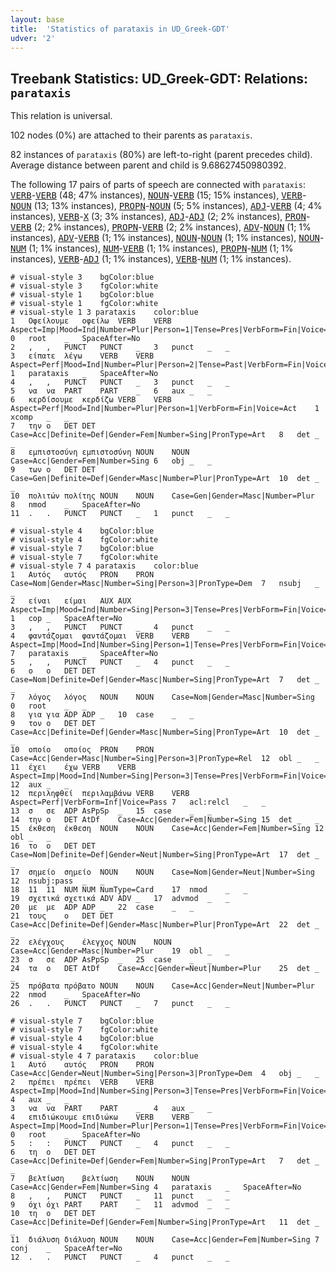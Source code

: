 ```yaml
---
layout: base
title:  'Statistics of parataxis in UD_Greek-GDT'
udver: '2'
---
```


## Treebank Statistics: UD_Greek-GDT: Relations: `parataxis`

This relation is universal.

102 nodes (0%) are attached to their parents as `parataxis`.

82 instances of `parataxis` (80%) are left-to-right (parent precedes child).
Average distance between parent and child is 9.68627450980392.

The following 17 pairs of parts of speech are connected with `parataxis`: <tt><a href="el_gdt-pos-VERB.html">VERB</a></tt>-<tt><a href="el_gdt-pos-VERB.html">VERB</a></tt> (48; 47% instances), <tt><a href="el_gdt-pos-NOUN.html">NOUN</a></tt>-<tt><a href="el_gdt-pos-VERB.html">VERB</a></tt> (15; 15% instances), <tt><a href="el_gdt-pos-VERB.html">VERB</a></tt>-<tt><a href="el_gdt-pos-NOUN.html">NOUN</a></tt> (13; 13% instances), <tt><a href="el_gdt-pos-PROPN.html">PROPN</a></tt>-<tt><a href="el_gdt-pos-NOUN.html">NOUN</a></tt> (5; 5% instances), <tt><a href="el_gdt-pos-ADJ.html">ADJ</a></tt>-<tt><a href="el_gdt-pos-VERB.html">VERB</a></tt> (4; 4% instances), <tt><a href="el_gdt-pos-VERB.html">VERB</a></tt>-<tt><a href="el_gdt-pos-X.html">X</a></tt> (3; 3% instances), <tt><a href="el_gdt-pos-ADJ.html">ADJ</a></tt>-<tt><a href="el_gdt-pos-ADJ.html">ADJ</a></tt> (2; 2% instances), <tt><a href="el_gdt-pos-PRON.html">PRON</a></tt>-<tt><a href="el_gdt-pos-VERB.html">VERB</a></tt> (2; 2% instances), <tt><a href="el_gdt-pos-PROPN.html">PROPN</a></tt>-<tt><a href="el_gdt-pos-VERB.html">VERB</a></tt> (2; 2% instances), <tt><a href="el_gdt-pos-ADV.html">ADV</a></tt>-<tt><a href="el_gdt-pos-NOUN.html">NOUN</a></tt> (1; 1% instances), <tt><a href="el_gdt-pos-ADV.html">ADV</a></tt>-<tt><a href="el_gdt-pos-VERB.html">VERB</a></tt> (1; 1% instances), <tt><a href="el_gdt-pos-NOUN.html">NOUN</a></tt>-<tt><a href="el_gdt-pos-NOUN.html">NOUN</a></tt> (1; 1% instances), <tt><a href="el_gdt-pos-NOUN.html">NOUN</a></tt>-<tt><a href="el_gdt-pos-NUM.html">NUM</a></tt> (1; 1% instances), <tt><a href="el_gdt-pos-NUM.html">NUM</a></tt>-<tt><a href="el_gdt-pos-VERB.html">VERB</a></tt> (1; 1% instances), <tt><a href="el_gdt-pos-PROPN.html">PROPN</a></tt>-<tt><a href="el_gdt-pos-NUM.html">NUM</a></tt> (1; 1% instances), <tt><a href="el_gdt-pos-VERB.html">VERB</a></tt>-<tt><a href="el_gdt-pos-ADJ.html">ADJ</a></tt> (1; 1% instances), <tt><a href="el_gdt-pos-VERB.html">VERB</a></tt>-<tt><a href="el_gdt-pos-NUM.html">NUM</a></tt> (1; 1% instances).


~~~ conllu
# visual-style 3	bgColor:blue
# visual-style 3	fgColor:white
# visual-style 1	bgColor:blue
# visual-style 1	fgColor:white
# visual-style 1 3 parataxis	color:blue
1	Οφείλουμε	οφείλω	VERB	VERB	Aspect=Imp|Mood=Ind|Number=Plur|Person=1|Tense=Pres|VerbForm=Fin|Voice=Act	0	root	_	SpaceAfter=No
2	,	,	PUNCT	PUNCT	_	3	punct	_	_
3	είπατε	λέγω	VERB	VERB	Aspect=Perf|Mood=Ind|Number=Plur|Person=2|Tense=Past|VerbForm=Fin|Voice=Act	1	parataxis	_	SpaceAfter=No
4	,	,	PUNCT	PUNCT	_	3	punct	_	_
5	να	να	PART	PART	_	6	aux	_	_
6	κερδίσουμε	κερδίζω	VERB	VERB	Aspect=Perf|Mood=Ind|Number=Plur|Person=1|VerbForm=Fin|Voice=Act	1	xcomp	_	_
7	την	ο	DET	DET	Case=Acc|Definite=Def|Gender=Fem|Number=Sing|PronType=Art	8	det	_	_
8	εμπιστοσύνη	εμπιστοσύνη	NOUN	NOUN	Case=Acc|Gender=Fem|Number=Sing	6	obj	_	_
9	των	ο	DET	DET	Case=Gen|Definite=Def|Gender=Masc|Number=Plur|PronType=Art	10	det	_	_
10	πολιτών	πολίτης	NOUN	NOUN	Case=Gen|Gender=Masc|Number=Plur	8	nmod	_	SpaceAfter=No
11	.	.	PUNCT	PUNCT	_	1	punct	_	_

~~~


~~~ conllu
# visual-style 4	bgColor:blue
# visual-style 4	fgColor:white
# visual-style 7	bgColor:blue
# visual-style 7	fgColor:white
# visual-style 7 4 parataxis	color:blue
1	Αυτός	αυτός	PRON	PRON	Case=Nom|Gender=Masc|Number=Sing|Person=3|PronType=Dem	7	nsubj	_	_
2	είναι	είμαι	AUX	AUX	Aspect=Imp|Mood=Ind|Number=Sing|Person=3|Tense=Pres|VerbForm=Fin|Voice=Pass	1	cop	_	SpaceAfter=No
3	,	,	PUNCT	PUNCT	_	4	punct	_	_
4	φαντάζομαι	φαντάζομαι	VERB	VERB	Aspect=Imp|Mood=Ind|Number=Sing|Person=1|Tense=Pres|VerbForm=Fin|Voice=Pass	7	parataxis	_	SpaceAfter=No
5	,	,	PUNCT	PUNCT	_	4	punct	_	_
6	ο	ο	DET	DET	Case=Nom|Definite=Def|Gender=Masc|Number=Sing|PronType=Art	7	det	_	_
7	λόγος	λόγος	NOUN	NOUN	Case=Nom|Gender=Masc|Number=Sing	0	root	_	_
8	για	για	ADP	ADP	_	10	case	_	_
9	τον	ο	DET	DET	Case=Acc|Definite=Def|Gender=Masc|Number=Sing|PronType=Art	10	det	_	_
10	οποίο	οποίος	PRON	PRON	Case=Acc|Gender=Masc|Number=Sing|Person=3|PronType=Rel	12	obl	_	_
11	έχει	έχω	VERB	VERB	Aspect=Imp|Mood=Ind|Number=Sing|Person=3|Tense=Pres|VerbForm=Fin|Voice=Act	12	aux	_	_
12	περιληφθεί	περιλαμβάνω	VERB	VERB	Aspect=Perf|VerbForm=Inf|Voice=Pass	7	acl:relcl	_	_
13	σ	σε	ADP	AsPpSp	_	15	case	_	_
14	την	ο	DET	AtDf	Case=Acc|Gender=Fem|Number=Sing	15	det	_	_
15	έκθεση	έκθεση	NOUN	NOUN	Case=Acc|Gender=Fem|Number=Sing	12	obl	_	_
16	το	ο	DET	DET	Case=Nom|Definite=Def|Gender=Neut|Number=Sing|PronType=Art	17	det	_	_
17	σημείο	σημείο	NOUN	NOUN	Case=Nom|Gender=Neut|Number=Sing	12	nsubj:pass	_	_
18	11	11	NUM	NUM	NumType=Card	17	nmod	_	_
19	σχετικά	σχετικά	ADV	ADV	_	17	advmod	_	_
20	με	με	ADP	ADP	_	22	case	_	_
21	τους	ο	DET	DET	Case=Acc|Definite=Def|Gender=Masc|Number=Plur|PronType=Art	22	det	_	_
22	ελέγχους	έλεγχος	NOUN	NOUN	Case=Acc|Gender=Masc|Number=Plur	19	obl	_	_
23	σ	σε	ADP	AsPpSp	_	25	case	_	_
24	τα	ο	DET	AtDf	Case=Acc|Gender=Neut|Number=Plur	25	det	_	_
25	πρόβατα	πρόβατο	NOUN	NOUN	Case=Acc|Gender=Neut|Number=Plur	22	nmod	_	SpaceAfter=No
26	.	.	PUNCT	PUNCT	_	7	punct	_	_

~~~


~~~ conllu
# visual-style 7	bgColor:blue
# visual-style 7	fgColor:white
# visual-style 4	bgColor:blue
# visual-style 4	fgColor:white
# visual-style 4 7 parataxis	color:blue
1	Αυτό	αυτός	PRON	PRON	Case=Acc|Gender=Neut|Number=Sing|Person=3|PronType=Dem	4	obj	_	_
2	πρέπει	πρέπει	VERB	VERB	Aspect=Imp|Mood=Ind|Number=Sing|Person=3|Tense=Pres|VerbForm=Fin|Voice=Act	4	aux	_	_
3	να	να	PART	PART	_	4	aux	_	_
4	επιδιώκουμε	επιδιώκω	VERB	VERB	Aspect=Imp|Mood=Ind|Number=Plur|Person=1|Tense=Pres|VerbForm=Fin|Voice=Act	0	root	_	SpaceAfter=No
5	:	:	PUNCT	PUNCT	_	4	punct	_	_
6	τη	ο	DET	DET	Case=Acc|Definite=Def|Gender=Fem|Number=Sing|PronType=Art	7	det	_	_
7	βελτίωση	βελτίωση	NOUN	NOUN	Case=Acc|Gender=Fem|Number=Sing	4	parataxis	_	SpaceAfter=No
8	,	,	PUNCT	PUNCT	_	11	punct	_	_
9	όχι	όχι	PART	PART	_	11	advmod	_	_
10	τη	ο	DET	DET	Case=Acc|Definite=Def|Gender=Fem|Number=Sing|PronType=Art	11	det	_	_
11	διάλυση	διάλυση	NOUN	NOUN	Case=Acc|Gender=Fem|Number=Sing	7	conj	_	SpaceAfter=No
12	.	.	PUNCT	PUNCT	_	4	punct	_	_

~~~


